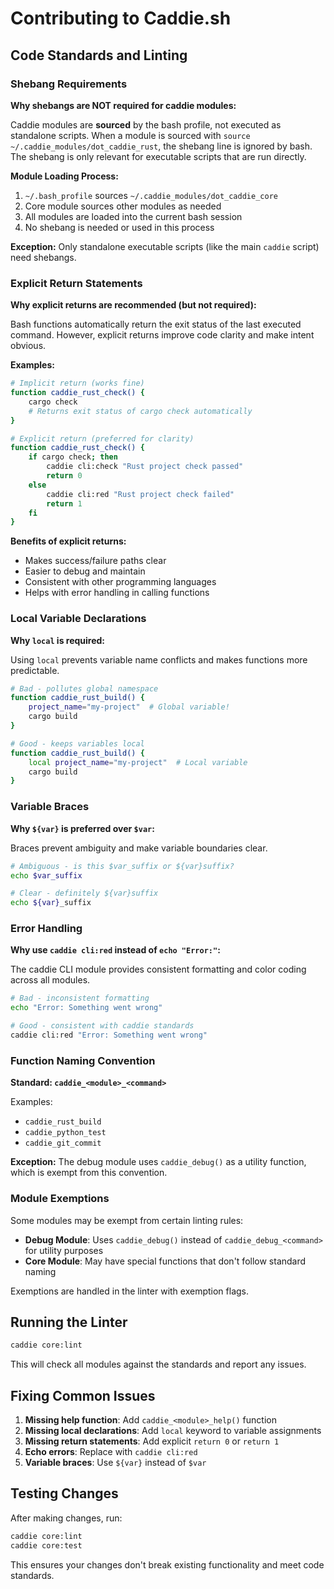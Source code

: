 # Contributing to Caddie.sh

## Code Standards and Linting

### Shebang Requirements

**Why shebangs are NOT required for caddie modules:**

Caddie modules are **sourced** by the bash profile, not executed as standalone scripts. When a module is sourced with `source ~/.caddie_modules/dot_caddie_rust`, the shebang line is ignored by bash. The shebang is only relevant for executable scripts that are run directly.

**Module Loading Process:**
1. `~/.bash_profile` sources `~/.caddie_modules/dot_caddie_core`
2. Core module sources other modules as needed
3. All modules are loaded into the current bash session
4. No shebang is needed or used in this process

**Exception:** Only standalone executable scripts (like the main `caddie` script) need shebangs.

### Explicit Return Statements

**Why explicit returns are recommended (but not required):**

Bash functions automatically return the exit status of the last executed command. However, explicit returns improve code clarity and make intent obvious.

**Examples:**

```bash
# Implicit return (works fine)
function caddie_rust_check() {
    cargo check
    # Returns exit status of cargo check automatically
}

# Explicit return (preferred for clarity)
function caddie_rust_check() {
    if cargo check; then
        caddie cli:check "Rust project check passed"
        return 0
    else
        caddie cli:red "Rust project check failed"
        return 1
    fi
}
```

**Benefits of explicit returns:**
- Makes success/failure paths clear
- Easier to debug and maintain
- Consistent with other programming languages
- Helps with error handling in calling functions

### Local Variable Declarations

**Why `local` is required:**

Using `local` prevents variable name conflicts and makes functions more predictable.

```bash
# Bad - pollutes global namespace
function caddie_rust_build() {
    project_name="my-project"  # Global variable!
    cargo build
}

# Good - keeps variables local
function caddie_rust_build() {
    local project_name="my-project"  # Local variable
    cargo build
}
```

### Variable Braces

**Why `${var}` is preferred over `$var`:**

Braces prevent ambiguity and make variable boundaries clear.

```bash
# Ambiguous - is this $var_suffix or ${var}suffix?
echo $var_suffix

# Clear - definitely ${var}suffix
echo ${var}_suffix
```

### Error Handling

**Why use `caddie cli:red` instead of `echo "Error:"`:**

The caddie CLI module provides consistent formatting and color coding across all modules.

```bash
# Bad - inconsistent formatting
echo "Error: Something went wrong"

# Good - consistent with caddie standards
caddie cli:red "Error: Something went wrong"
```

### Function Naming Convention

**Standard: `caddie_<module>_<command>`**

Examples:
- `caddie_rust_build`
- `caddie_python_test`
- `caddie_git_commit`

**Exception:** The debug module uses `caddie_debug()` as a utility function, which is exempt from this convention.

### Module Exemptions

Some modules may be exempt from certain linting rules:

- **Debug Module**: Uses `caddie_debug()` instead of `caddie_debug_<command>` for utility purposes
- **Core Module**: May have special functions that don't follow standard naming

Exemptions are handled in the linter with exemption flags.

## Running the Linter

```bash
caddie core:lint
```

This will check all modules against the standards and report any issues.

## Fixing Common Issues

1. **Missing help function**: Add `caddie_<module>_help()` function
2. **Missing local declarations**: Add `local` keyword to variable assignments
3. **Missing return statements**: Add explicit `return 0` or `return 1`
4. **Echo errors**: Replace with `caddie cli:red`
5. **Variable braces**: Use `${var}` instead of `$var`

## Testing Changes

After making changes, run:

```bash
caddie core:lint
caddie core:test
```

This ensures your changes don't break existing functionality and meet code standards.